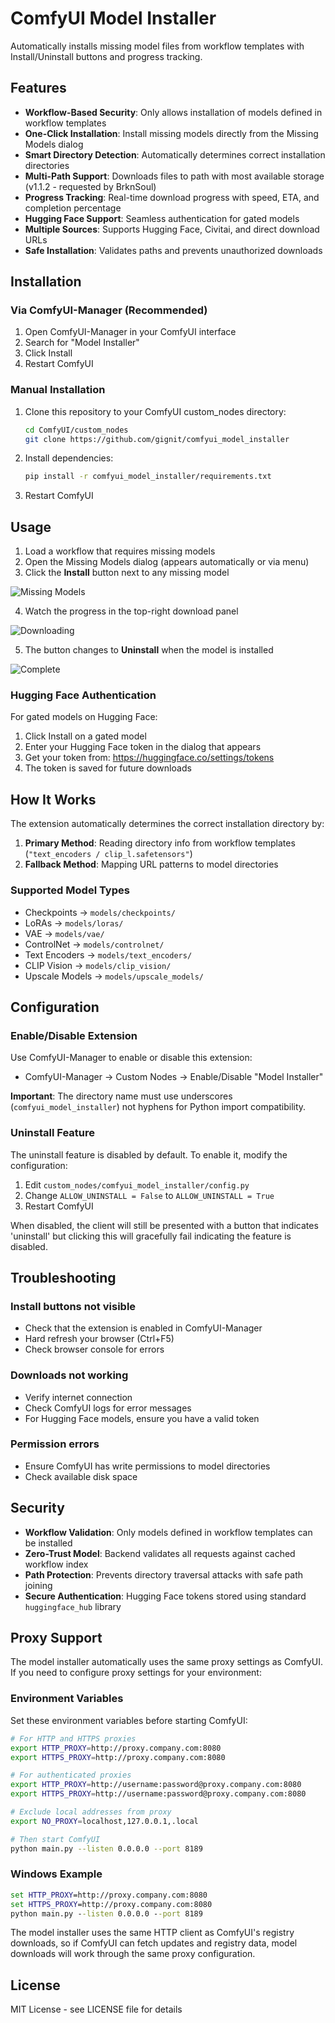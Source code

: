 # ComfyUI Model Installer

Automatically installs missing model files from workflow templates with Install/Uninstall buttons and progress tracking.

## Features

- **Workflow-Based Security**: Only allows installation of models defined in workflow templates
- **One-Click Installation**: Install missing models directly from the Missing Models dialog
- **Smart Directory Detection**: Automatically determines correct installation directories
- **Multi-Path Support**: Downloads files to path with most available storage (v1.1.2 - requested by BrknSoul)
- **Progress Tracking**: Real-time download progress with speed, ETA, and completion percentage
- **Hugging Face Support**: Seamless authentication for gated models
- **Multiple Sources**: Supports Hugging Face, Civitai, and direct download URLs
- **Safe Installation**: Validates paths and prevents unauthorized downloads

## Installation

### Via ComfyUI-Manager (Recommended)
1. Open ComfyUI-Manager in your ComfyUI interface
2. Search for "Model Installer"
3. Click Install
4. Restart ComfyUI

### Manual Installation
1. Clone this repository to your ComfyUI custom_nodes directory:
   ```bash
   cd ComfyUI/custom_nodes
   git clone https://github.com/gignit/comfyui_model_installer
   ```
2. Install dependencies:
   ```bash
   pip install -r comfyui_model_installer/requirements.txt
   ```
3. Restart ComfyUI

## Usage

1. Load a workflow that requires missing models
2. Open the Missing Models dialog (appears automatically or via menu)
3. Click the **Install** button next to any missing model

![Missing Models](images/step1-missing-models.png)

4. Watch the progress in the top-right download panel

![Downloading](images/step2-downloading.png)

5. The button changes to **Uninstall** when the model is installed

![Complete](images/step3-complete.png)


### Hugging Face Authentication

For gated models on Hugging Face:
1. Click Install on a gated model
2. Enter your Hugging Face token in the dialog that appears
3. Get your token from: https://huggingface.co/settings/tokens
4. The token is saved for future downloads

## How It Works

The extension automatically determines the correct installation directory by:
1. **Primary Method**: Reading directory info from workflow templates (`"text_encoders / clip_l.safetensors"`)
2. **Fallback Method**: Mapping URL patterns to model directories

### Supported Model Types
- Checkpoints → `models/checkpoints/`
- LoRAs → `models/loras/`
- VAE → `models/vae/`
- ControlNet → `models/controlnet/`
- Text Encoders → `models/text_encoders/`
- CLIP Vision → `models/clip_vision/`
- Upscale Models → `models/upscale_models/`

## Configuration

### Enable/Disable Extension
Use ComfyUI-Manager to enable or disable this extension:
- ComfyUI-Manager → Custom Nodes → Enable/Disable "Model Installer"

**Important**: The directory name must use underscores (`comfyui_model_installer`) not hyphens for Python import compatibility.

### Uninstall Feature
The uninstall feature is disabled by default. To enable it, modify the configuration:

1. Edit `custom_nodes/comfyui_model_installer/config.py`
2. Change `ALLOW_UNINSTALL = False` to `ALLOW_UNINSTALL = True`
3. Restart ComfyUI

When disabled, the client will still be presented with a button that indicates 'uninstall' but clicking this will gracefully fail indicating the feature is disabled.

## Troubleshooting

### Install buttons not visible
- Check that the extension is enabled in ComfyUI-Manager
- Hard refresh your browser (Ctrl+F5)
- Check browser console for errors

### Downloads not working
- Verify internet connection
- Check ComfyUI logs for error messages
- For Hugging Face models, ensure you have a valid token

### Permission errors
- Ensure ComfyUI has write permissions to model directories
- Check available disk space

## Security

- **Workflow Validation**: Only models defined in workflow templates can be installed
- **Zero-Trust Model**: Backend validates all requests against cached workflow index
- **Path Protection**: Prevents directory traversal attacks with safe path joining
- **Secure Authentication**: Hugging Face tokens stored using standard `huggingface_hub` library

## Proxy Support

The model installer automatically uses the same proxy settings as ComfyUI. If you need to configure proxy settings for your environment:

### Environment Variables
Set these environment variables before starting ComfyUI:

```bash
# For HTTP and HTTPS proxies
export HTTP_PROXY=http://proxy.company.com:8080
export HTTPS_PROXY=http://proxy.company.com:8080

# For authenticated proxies
export HTTP_PROXY=http://username:password@proxy.company.com:8080
export HTTPS_PROXY=http://username:password@proxy.company.com:8080

# Exclude local addresses from proxy
export NO_PROXY=localhost,127.0.0.1,.local

# Then start ComfyUI
python main.py --listen 0.0.0.0 --port 8189
```

### Windows Example
```cmd
set HTTP_PROXY=http://proxy.company.com:8080
set HTTPS_PROXY=http://proxy.company.com:8080
python main.py --listen 0.0.0.0 --port 8189
```

The model installer uses the same HTTP client as ComfyUI's registry downloads, so if ComfyUI can fetch updates and registry data, model downloads will work through the same proxy configuration.

## License

MIT License - see LICENSE file for details

